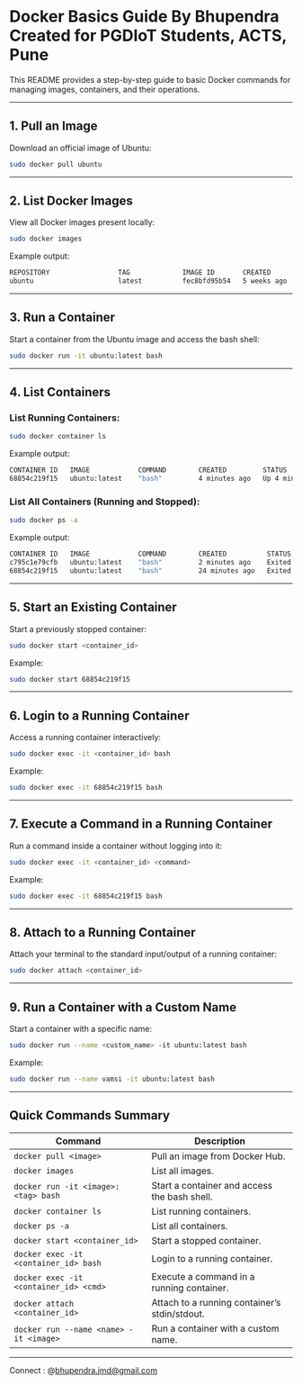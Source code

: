 
# Docker Basics Guide By Bhupendra Created for PGDIoT Students, ACTS, Pune

This README provides a step-by-step guide to basic Docker commands for managing images, containers, and their operations.

---

## 1. Pull an Image
Download an official image of Ubuntu:
```bash
sudo docker pull ubuntu
```

---

## 2. List Docker Images
View all Docker images present locally:
```bash
sudo docker images
```

Example output:
```bash
REPOSITORY                 TAG             IMAGE ID       CREATED         SIZE
ubuntu                     latest          fec8bfd95b54   5 weeks ago     78.1MB
```

---

## 3. Run a Container
Start a container from the Ubuntu image and access the bash shell:
```bash
sudo docker run -it ubuntu:latest bash
```

---

## 4. List Containers

### List Running Containers:
```bash
sudo docker container ls
```

Example output:
```bash
CONTAINER ID   IMAGE            COMMAND        CREATED         STATUS         PORTS     NAMES
68854c219f15   ubuntu:latest    "bash"         4 minutes ago   Up 4 minutes             magical_tu
```

### List All Containers (Running and Stopped):
```bash
sudo docker ps -a
```

Example output:
```bash
CONTAINER ID   IMAGE            COMMAND        CREATED          STATUS                     PORTS     NAMES
c795c1e79cfb   ubuntu:latest    "bash"         2 minutes ago    Exited (0) 5 seconds ago             laughing_hertz
68854c219f15   ubuntu:latest    "bash"         24 minutes ago   Exited (0) 2 minutes ago             magical_tu
```

---

## 5. Start an Existing Container
Start a previously stopped container:
```bash
sudo docker start <container_id>
```

Example:
```bash
sudo docker start 68854c219f15
```

---

## 6. Login to a Running Container
Access a running container interactively:
```bash
sudo docker exec -it <container_id> bash
```

Example:
```bash
sudo docker exec -it 68854c219f15 bash
```

---

## 7. Execute a Command in a Running Container
Run a command inside a container without logging into it:
```bash
sudo docker exec -it <container_id> <command>
```

Example:
```bash
sudo docker exec -it 68854c219f15 bash
```

---

## 8. Attach to a Running Container
Attach your terminal to the standard input/output of a running container:
```bash
sudo docker attach <container_id>
```

---

## 9. Run a Container with a Custom Name
Start a container with a specific name:
```bash
sudo docker run --name <custom_name> -it ubuntu:latest bash
```

Example:
```bash
sudo docker run --name vamsi -it ubuntu:latest bash
```

---

## Quick Commands Summary
| **Command**                               | **Description**                                             |
|-------------------------------------------|-------------------------------------------------------------|
| `docker pull <image>`                     | Pull an image from Docker Hub.                             |
| `docker images`                           | List all images.                                           |
| `docker run -it <image>:<tag> bash`       | Start a container and access the bash shell.              |
| `docker container ls`                     | List running containers.                                   |
| `docker ps -a`                            | List all containers.                                       |
| `docker start <container_id>`             | Start a stopped container.                                 |
| `docker exec -it <container_id> bash`     | Login to a running container.                              |
| `docker exec -it <container_id> <cmd>`    | Execute a command in a running container.                 |
| `docker attach <container_id>`            | Attach to a running container’s stdin/stdout.             |
| `docker run --name <name> -it <image>`    | Run a container with a custom name.                       |

---

Connect : @bhupendra.jmd@gmail.com
